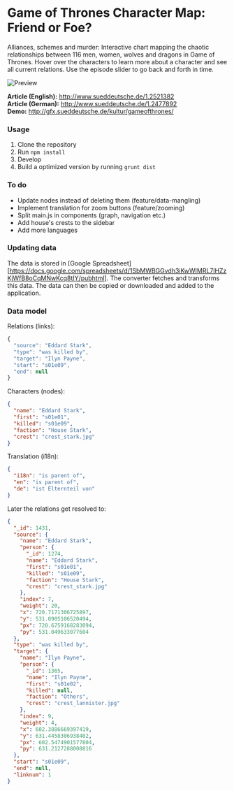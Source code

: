 #  Game of Thrones Character Map: Friend or Foe?

Alliances, schemes and murder: Interactive chart mapping the chaotic relationships between 116 men, women, wolves and dragons in Game of Thrones. Hover over the characters to learn more about a character and see all current relations. Use the episode slider to go back and forth in time.

![Preview](https://raw.githubusercontent.com/stekhn/got-relationships/master/app/img/preview.jpg)

**Article (English):** http://www.sueddeutsche.de/1.2521382  
**Article (German):** http://www.sueddeutsche.de/1.2477892  
**Demo:** http://gfx.sueddeutsche.de/kultur/gameofthrones/

### Usage
1. Clone the repository
2. Run `npm install`
3. Develop
4. Build a optimized version by running `grunt dist`

### To do
- Update nodes instead of deleting them (feature/data-mangling)
- Implement translation for zoom buttons (feature/zooming)  
- Split main.js in components (graph, navigation etc.)
- Add house's crests to the sidebar
- Add more languages

### Updating data
The data is stored in [Google Spreadsheet][https://docs.google.com/spreadsheets/d/1SbMWBGGvdh3iKwWIMRL7lHZzKjWfB8oCqMNwKcq8tIY/pubhtml]. The converter fetches and transforms this data. The data can then be copied or downloaded and added to the application.


### Data model

Relations (links):
```javascript
{
  "source": "Eddard Stark",
  "type": "was killed by",
  "target": "Ilyn Payne",
  "start": "s01e09",
  "end": null
}
```

Characters (nodes):
```json
{
  "name": "Eddard Stark",
  "first": "s01e01",
  "killed": "s01e09",
  "faction": "House Stark",
  "crest": "crest_stark.jpg"
}
```

Translation (i18n):
```json
{
  "i18n": "is parent of",
  "en": "is parent of",
  "de": "ist Elternteil von"
}
```
Later the relations get resolved to:
```json
{
  "_id": 1431,
  "source": {
    "name": "Eddard Stark",
    "person": {
      "_id": 1274,
      "name": "Eddard Stark",
      "first": "s01e01",
      "killed": "s01e09",
      "faction": "House Stark",
      "crest": "crest_stark.jpg"
    },
    "index": 7,
    "weight": 20,
    "x": 720.7171306725897,
    "y": 531.0905106520494,
    "px": 720.6759168283094,
    "py": 531.049633077604
  },
  "type": "was killed by",
  "target": {
    "name": "Ilyn Payne",
    "person": {
      "_id": 1365,
      "name": "Ilyn Payne",
      "first": "s01e02",
      "killed": null,
      "faction": "Others",
      "crest": "crest_lannister.jpg"
    },
    "index": 9,
    "weight": 4,
    "x": 602.3886669397419,
    "y": 631.4458306938402,
    "px": 602.5474901577804,
    "py": 631.2127288008816
  },
  "start": "s01e09",
  "end": null,
  "linknum": 1
}
```
